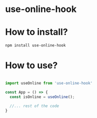 # use-online-hook

# How to install?
```Bash
npm install use-online-hook
```
# How to use?
```JavaScript

import useOnline from 'use-online-hook'

const App = () => {
  const isOnline = useOnline();
  
  //... rest of the code
}
```